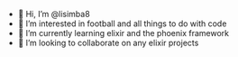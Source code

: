 - 👋 Hi, I’m @lisimba8
- 👀 I’m interested in football and all things to do with code
- 🌱 I’m currently learning elixir and the phoenix framework 
- 💞️ I’m looking to collaborate on any elixir projects 

<!---
lisimba8/lisimba8 is a ✨ special ✨ repository because its `README.md` (this file) appears on your GitHub profile.
You can click the Preview link to take a look at your changes.
--->
